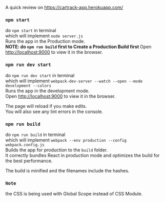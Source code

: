 A quick review on https://cartrack-app.herokuapp.com/ 

### `npm start`

do `npm start` in terminal <br />
which will implement `node server.js` <br />
Runs the app in the Production mode.<br />
<strong>NOTE: do `npm run build` first to Create a Production Build first </strong>
Open [http://localhost:9000](http://localhost:9000) to view it in the browser.

### `npm run dev start`

do `npm run dev start` in terminal <br />
which will implement `webpack-dev-server --watch --open --mode development --colors` <br />
Runs the app in the development mode.<br />
Open [http://localhost:9000](http://localhost:9000) to view it in the browser.

The page will reload if you make edits.<br />
You will also see any lint errors in the console.

### `npm run build`

do `npm run build` in terminal <br />
which will implement `webpack --env production --config webpack.config.js` <br />
Builds the app for production to the `build` folder.<br />
It correctly bundles React in production mode and optimizes the build for the best performance.

The build is minified and the filenames include the hashes.<br />

### `Note`  

the CSS is being used with Global Scope instead of CSS Module.
